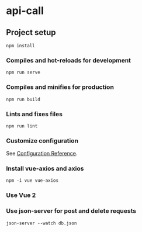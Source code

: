 # api-call

## Project setup
```
npm install
```

### Compiles and hot-reloads for development
```
npm run serve
```

### Compiles and minifies for production
```
npm run build
```

### Lints and fixes files
```
npm run lint
```

### Customize configuration
See [Configuration Reference](https://cli.vuejs.org/config/).

### Install vue-axios and axios
```
npm -i vue vue-axios
```

### Use Vue 2

### Use json-server for post and delete requests
```
json-server --watch db.json
```
